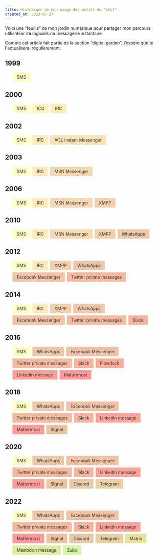 ```yaml
---
title: Historique de mon usage des outils de "chat"
created_at: 2023-07-27
---
```


Voici une “feuille” de mon jardin numérique pour partager mon parcours utilisateur de logiciels de messagerie instantané.

Comme cet article fait partie de la section “digital garden”, j’espère que je l'actualiserai régulièrement.

<style>
.block {
  display: flex;
  gap: 0.5em;
  row-gap: 0.5em;
  flex-wrap: wrap;
}

.block LI {
  display: block;
  color: #333;
}

.block LI A {
  display: block;
  padding: 0.5em 1em;
  color: #333;
  text-decoration: none;
}

.block LI A:hover {
  text-decoration: underline;
}

/* Color build with https://www.learnui.design/tools/data-color-picker.html#divergent */
.sms {
  background-color: #fffec4;
}

.icq {
  background-color: #fef4be;
}

.irc {
  background-color: #fdebb9;
}

.aol {
  background-color: #fae2b5;
}

.msn {
  background-color: #f6d9b1;
}

.xmpp {
  background-color: #f2d0ae;
}

.whatsapp {
  background-color: #edc8ab;
}

.facebook {
  background-color: #f0c1a5;
}

.twitter {
  background-color: #f4baa0;
}

.slack {
  background-color: #f7b39c;
}

.flowdock {
  background-color: #faab9a;
}

.linkedin {
  background-color: #fda39a;
}

.mattermost {
  background-color: #ff9b9b;
}

.signal {
  background-color: #ebc4a1;
}

.discord {
  background-color: #e6caa9;
}

.telegram {
  background-color: #e9d1a5;
}

.zulip {
  background-color: #ead9a1;
}

.matrix {
  background-color: #e7e29f;
}

.mastodon {
  background-color: #e1eba0;
}

.zulip {
  background-color: #d8f5a3;
}

.foobar {
  background-color: #cbffa9;
}
</style>

## 1999

<ul class="block">
    <li class="sms"><a href="https://fr.wikipedia.org/wiki/Short_Message_Service">SMS</a></li>
</ul>

## 2000

<ul class="block">
    <li class="sms"><a href="https://fr.wikipedia.org/wiki/Short_Message_Service">SMS</a></li>
    <li class="icq"><a href="https://fr.wikipedia.org/wiki/ICQ">ICQ</a></li>
    <li class="irc"><a href="https://fr.wikipedia.org/wiki/Internet_Relay_Chat">IRC</a></li>
</ul>

## 2002

<ul class="block">
    <li class="sms"><a href="https://fr.wikipedia.org/wiki/Short_Message_Service">SMS</a></li>
    <li class="irc"><a href="https://fr.wikipedia.org/wiki/Internet_Relay_Chat">IRC</a></li>
    <li class="aol"><a href="https://fr.wikipedia.org/wiki/AOL_Instant_Messenger">AOL Instant Messenger</a></li>
</ul>

## 2003

<ul class="block">
    <li class="sms"><a href="https://fr.wikipedia.org/wiki/Short_Message_Service">SMS</a></li>
    <li class="irc"><a href="https://fr.wikipedia.org/wiki/Internet_Relay_Chat">IRC</a></li>
    <li class="msn"><a href="https://fr.wikipedia.org/wiki/Windows_Live_Messenger">MSN Messenger</a></li>
</ul>

## 2006

<ul class="block">
    <li class="sms"><a href="https://fr.wikipedia.org/wiki/Short_Message_Service">SMS</a></li>
    <li class="irc"><a href="https://fr.wikipedia.org/wiki/Internet_Relay_Chat">IRC</a></li>
    <li class="msn"><a href="https://fr.wikipedia.org/wiki/Windows_Live_Messenger">MSN Messenger</a></li>
    <li class="xmpp"><a href="https://fr.wikipedia.org/wiki/Extensible_Messaging_and_Presence_Protocol">XMPP</a></li>
</ul>

## 2010

<ul class="block">
    <li class="sms"><a href="https://fr.wikipedia.org/wiki/Short_Message_Service">SMS</a></li>
    <li class="irc"><a href="https://fr.wikipedia.org/wiki/Internet_Relay_Chat">IRC</a></li>
    <li class="msn"><a href="https://fr.wikipedia.org/wiki/Windows_Live_Messenger">MSN Messenger</a></li>
    <li class="xmpp"><a href="https://fr.wikipedia.org/wiki/Extensible_Messaging_and_Presence_Protocol">XMPP</a></li>
    <li class="whatsapp"><a href="https://fr.wikipedia.org/wiki/WhatsApp">WhatsApps</a></li>
</ul>

## 2012

<ul class="block">
    <li class="sms"><a href="https://fr.wikipedia.org/wiki/Short_Message_Service">SMS</a></li>
    <li class="irc"><a href="https://fr.wikipedia.org/wiki/Internet_Relay_Chat">IRC</a></li>
    <li class="xmpp"><a href="https://fr.wikipedia.org/wiki/Extensible_Messaging_and_Presence_Protocol">XMPP</a></li>
    <li class="whatsapp"><a href="https://fr.wikipedia.org/wiki/WhatsApp">WhatsApps</a></li>
    <li class="facebook"><a href="https://fr.wikipedia.org/wiki/Facebook_Messenger">Facebook Messenger</a></li>
    <li class="twitter"><a href="https://fr.wikipedia.org/wiki/Twitter">Twitter private messages</a></li>
</ul>

## 2014

<ul class="block">
    <li class="sms"><a href="https://fr.wikipedia.org/wiki/Short_Message_Service">SMS</a></li>
    <li class="irc"><a href="https://fr.wikipedia.org/wiki/Internet_Relay_Chat">IRC</a></li>
    <li class="xmpp"><a href="https://fr.wikipedia.org/wiki/Extensible_Messaging_and_Presence_Protocol">XMPP</a></li>
    <li class="whatsapp"><a href="https://fr.wikipedia.org/wiki/WhatsApp">WhatsApps</a></li>
    <li class="facebook"><a href="https://fr.wikipedia.org/wiki/Facebook_Messenger">Facebook Messenger</a></li>
    <li class="twitter"><a href="https://fr.wikipedia.org/wiki/Twitter">Twitter private messages</a></li>
    <li class="slack"><a href="https://fr.wikipedia.org/wiki/Slack_(plateforme)">Slack</a></li>
</ul>

## 2016

<ul class="block">
    <li class="sms"><a href="https://fr.wikipedia.org/wiki/Short_Message_Service">SMS</a></li>
    <li class="whatsapp"><a href="https://fr.wikipedia.org/wiki/WhatsApp">WhatsApps</a></li>
    <li class="facebook"><a href="https://fr.wikipedia.org/wiki/Facebook_Messenger">Facebook Messenger</a></li>
    <li class="twitter"><a href="https://fr.wikipedia.org/wiki/Twitter">Twitter private messages</a></li>
    <li class="slack"><a href="https://fr.wikipedia.org/wiki/Slack_(plateforme)">Slack</a></li>
    <li class="flowdock"><a href="https://alternativeto.net/software/flowdock/about/">Flowdock</a></li>
    <li class="linkedin"><a href="https://fr.wikipedia.org/wiki/LinkedIn">LinkedIn message</a></li>
    <li class="mattermost"><a href="https://fr.wikipedia.org/wiki/Mattermost">Mattermost</a></li>
</ul>

## 2018

<ul class="block">
    <li class="sms"><a href="https://fr.wikipedia.org/wiki/Short_Message_Service">SMS</a></li>
    <li class="whatsapp"><a href="https://fr.wikipedia.org/wiki/WhatsApp">WhatsApps</a></li>
    <li class="facebook"><a href="https://fr.wikipedia.org/wiki/Facebook_Messenger">Facebook Messenger</a></li>
    <li class="twitter"><a href="https://fr.wikipedia.org/wiki/Twitter">Twitter private messages</a></li>
    <li class="slack"><a href="https://fr.wikipedia.org/wiki/Slack_(plateforme)">Slack</a></li>
    <li class="linkedin"><a href="https://fr.wikipedia.org/wiki/LinkedIn">LinkedIn message</a></li>
    <li class="mattermost"><a href="https://fr.wikipedia.org/wiki/Mattermost">Mattermost</a></li>
    <li class="signal"><a href="https://fr.wikipedia.org/wiki/Signal_(application)">Signal</a></li>
</ul>

## 2020

<ul class="block">
    <li class="sms"><a href="https://fr.wikipedia.org/wiki/Short_Message_Service">SMS</a></li>
    <li class="whatsapp"><a href="https://fr.wikipedia.org/wiki/WhatsApp">WhatsApps</a></li>
    <li class="facebook"><a href="https://fr.wikipedia.org/wiki/Facebook_Messenger">Facebook Messenger</a></li>
    <li class="twitter"><a href="https://fr.wikipedia.org/wiki/Twitter">Twitter private messages</a></li>
    <li class="slack"><a href="https://fr.wikipedia.org/wiki/Slack_(plateforme)">Slack</a></li>
    <li class="linkedin"><a href="https://fr.wikipedia.org/wiki/LinkedIn">LinkedIn message</a></li>
    <li class="mattermost"><a href="https://fr.wikipedia.org/wiki/Mattermost">Mattermost</a></li>
    <li class="signal"><a href="https://fr.wikipedia.org/wiki/Signal_(application)">Signal</a></li>
    <li class="discord"><a href="https://fr.wikipedia.org/wiki/Discord_(logiciel)">Discord</a></li>
    <li class="telegram"><a href="https://fr.wikipedia.org/wiki/Telegram_(application)">Telegram</a></li>
</ul>

## 2022

<ul class="block">
    <li class="sms"><a href="https://fr.wikipedia.org/wiki/Short_Message_Service">SMS</a></li>
    <li class="whatsapp"><a href="https://fr.wikipedia.org/wiki/WhatsApp">WhatsApps</a></li>
    <li class="facebook"><a href="https://fr.wikipedia.org/wiki/Facebook_Messenger">Facebook Messenger</a></li>
    <li class="twitter"><a href="https://fr.wikipedia.org/wiki/Twitter">Twitter private messages</a></li>
    <li class="slack"><a href="https://fr.wikipedia.org/wiki/Slack_(plateforme)">Slack</a></li>
    <li class="linkedin"><a href="https://fr.wikipedia.org/wiki/LinkedIn">LinkedIn message</a></li>
    <li class="mattermost"><a href="https://fr.wikipedia.org/wiki/Mattermost">Mattermost</a></li>
    <li class="signal"><a href="https://fr.wikipedia.org/wiki/Signal_(application)">Signal</a></li>
    <li class="discord"><a href="https://fr.wikipedia.org/wiki/Discord_(logiciel)">Discord</a></li>
    <li class="telegram"><a href="https://fr.wikipedia.org/wiki/Telegram_(application)">Telegram</a></li>
    <li class="matrix"><a href="https://fr.wikipedia.org/wiki/Matrix_(protocole)">Matrix</a></li>
    <li class="mastodon"><a href="https://fr.wikipedia.org/wiki/Mastodon_(r%C3%A9seau_social)">Mastodon message</a></li>
    <li class="zulip"><a href="https://en.wikipedia.org/wiki/Zulip">Zulip</a></li>
</ul>
